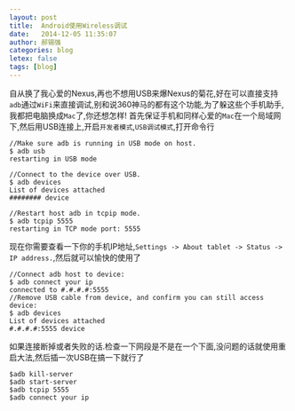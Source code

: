 ```yaml
---
layout: post
title:  Android使用Wireless调试
date:   2014-12-05 11:35:07
author: 郝锡强
categories: blog
letex: false
tags: [blog]
---
```

自从换了我心爱的Nexus,再也不想用USB来爆Nexus的菊花,好在可以直接支持`adb`通过`WiFi`来直接调试,别和说360神马的都有这个功能,为了躲这些个手机助手,我都把电脑换成`Mac`了,你还想怎样!
首先保证手机和同样心爱的`Mac`在一个局域网下,然后用USB连接上,开启`开发者模式`,`USB调试模式`,打开命令行

```
//Make sure adb is running in USB mode on host.
$ adb usb
restarting in USB mode

//Connect to the device over USB.
$ adb devices
List of devices attached
######## device

//Restart host adb in tcpip mode.
$ adb tcpip 5555
restarting in TCP mode port: 5555

```

<!-- more -->
现在你需要查看一下你的手机IP地址,`Settings -> About tablet -> Status -> IP address.`,然后就可以愉快的使用了

```
//Connect adb host to device:
$ adb connect your ip
connected to #.#.#.#:5555
//Remove USB cable from device, and confirm you can still access device:
$ adb devices
List of devices attached
#.#.#.#:5555 device
```

如果连接断掉或者失败的话.检查一下网段是不是在一个下面,没问题的话就使用重启大法,然后插一次USB在搞一下就行了

```
$adb kill-server
$adb start-server
$adb tcpip 5555
$adb connect your ip
```
